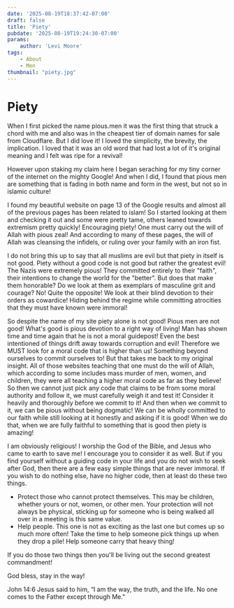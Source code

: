 ```yaml
---
date: '2025-08-19T18:37:42-07:00'
draft: false
title: 'Piety'
pubdate: '2025-08-19T19:24:30-07:00'
params:
    author: 'Levi Moore'
tags:
    - About
    - Men
thumbnail: "piety.jpg"
---
```


# Piety
When I first picked the name pious.men it was the first thing that struck a chord with me and also was in the cheapest tier of domain names for sale from Cloudflare. But I did love it! I loved the simplicity, the brevity, the implication. I loved that it was an old word that had lost a lot of it's original meaning and I felt was ripe for a revival!

However upon staking my claim here I began seraching for my tiny corner of the internet on the mighty Google! And when I did, I found that pious men are something that is fading in both name and form in the west, but not so in islamic culture! 

I found my beautiful website on page 13 of the Google results and almost all of the previous pages has been related to islam! So I started looking at them and checking it out and some were pretty tame, others leaned towards extremism pretty quickly! Encouraging piety! One must carry out the will of Allah with pious zeal! And according to many of these pages, the will of Allah was cleansing the infidels, or ruling over your family with an iron fist.

I do not bring this up to say that all muslims are evil but that piety in itself is not good. Piety without a good code is not good but rather the greatest evil! The Nazis were extremely pious! They committed entirely to their "faith", their intentions to change the world for the "better". But does that make them honorable? Do we look at them as exemplars of masculine grit and courage? No! Quite the opposite! We look at their blind devotion to their orders as cowardice! Hiding behind the regime while committing atrocities that they must have known were immoral! 

So despite the name of my site piety alone is not good! Pious men are not good! What's good is pious devotion to a right way of living! Man has shown time and time again that he is not a moral guidepost! Even the best intentioned of things drift away towards corruption and evil! Therefore we MUST look for a moral code that is higher than us! Something beyond ourselves to commit ourselves to! But that takes me back to my original insight. All of those websites teaching that one must do the will of Allah, which according to some includes mass murder of men, women, and children, they were all teaching a higher moral code as far as they believe! So then we cannot just pick any code that claims to be from some moral authority and follow it, we must carefully weigh it and test it! Consider it heavily and thoroughly before we commit to it! And then when we commit to it, we can be pious without being dogmatic! We can be wholly committed to our faith while still looking at it honestly and asking if it is good! When we do that, when we are fully faithful to something that is good then piety is amazing! 

I am obviously religious! I worship the God of the Bible, and Jesus who came to earth to save me! I encourage you to consider it as well. But if you find yourself without a guiding code in your life and you do not wish to seek after God, then there are a few easy simple things that are never immoral. If you wish to do nothing else, have no higher code, then at least do these two things. 
- Protect those who cannot protect themselves. This may be children, whether yours or not, women, or other men. Your protection will not always be physical, sticking up for someone who is being walked all over in a meeting is this same value. 
- Help people. This one is not as exciting as the last one but comes up so much more often! Take the time to help someone pick things up when they drop a pile! Help someone carry that heavy thing!

If you do those two things then you'll be living out the second greatest commandment!

God bless, stay in the way!

John 14:6 Jesus said to him, “I am the way, the truth, and the life. No one comes to the Father except through Me."